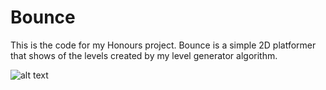 # Bounce
 
This is the code for my Honours project. Bounce is a simple 2D platformer that shows of the levels created by my level generator algorithm.

![alt text](https://github.com/kjarmie/Bounce/blob/main/level.jpg?raw=true)
